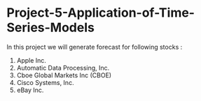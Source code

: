 # Project-5-Application-of-Time-Series-Models

In this project we will generate forecast for following stocks :

1. Apple Inc.
2. Automatic Data Processing, Inc.
3. Cboe Global Markets Inc (CBOE)
4. Cisco Systems, Inc.
5. eBay Inc.
